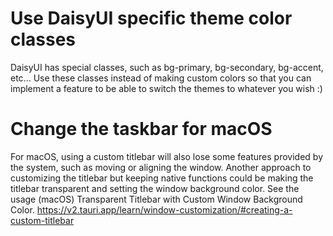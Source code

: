 # Use DaisyUI specific theme color classes

DaisyUI has special classes, such as bg-primary, bg-secondary, bg-accent, etc...
Use these classes instead of making custom colors so that you can implement a feature to
be able to switch the themes to whatever you wish :)

# Change the taskbar for macOS

For macOS, using a custom titlebar will also lose some features provided by the system, such as moving or aligning the window. Another approach to customizing the titlebar but keeping native functions could be making the titlebar transparent and setting the window background color. See the usage (macOS) Transparent Titlebar with Custom Window Background Color.
https://v2.tauri.app/learn/window-customization/#creating-a-custom-titlebar
